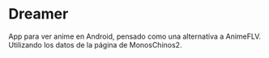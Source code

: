 # Dreamer
 App para ver anime en Android, pensado como una alternativa a AnimeFLV. Utilizando los datos de la página de MonosChinos2.
